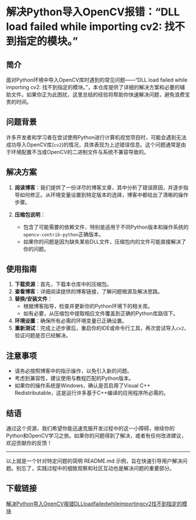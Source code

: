 # 解决Python导入OpenCV报错：“DLL load failed while importing cv2: 找不到指定的模块。”

## 简介

面对Python环境中导入OpenCV库时遇到的常见问题——“DLL load failed while importing cv2: 找不到指定的模块。”，本仓库提供了详细的解决方案和必要的辅助文件。如果你正为此困扰，这里总结的经验将帮助你快速解决问题，避免浪费宝贵的时间。

## 问题背景

许多开发者和学习者在尝试使用Python进行计算机视觉项目时，可能会遇到无法成功导入OpenCV库(`cv2`)的情况，具体表现为上述错误信息。这个问题通常是由于环境配置不当或OpenCV的二进制文件与系统不兼容导致的。

## 解决方案

1. **阅读博客**：我们提供了一份详尽的博客文章，其中分析了错误原因，并逐步指导如何修正。从环境变量设置到特定版本的选择，博客中都给出了清晰的操作步骤。
   
2. **压缩包说明**：
   - 包含了可能需要的依赖文件，特别是适用于不同Python版本和操作系统的`opencv-contrib-python`正确版本。
   - 如果你的问题是因为缺失某些DLL文件，压缩包内的文件可能直接解决了你的问题。

## 使用指南

1. **下载资源**：首先，下载本仓库中的压缩包。
2. **查看博客**：详细阅读提供的博客链接，了解问题根源及解决思路。
3. **替换/安装文件**：
   - 根据博客指导，检查并更新你的Python环境下的相关库。
   - 如有必要，从压缩包中提取相应文件覆盖到正确的Python库路径下。
4. **环境设置**：确保所有必需的环境变量已正确设置。
5. **重新测试**：完成上述步骤后，重启你的IDE或命令行工具，再次尝试导入`cv2`，验证问题是否已经解决。

## 注意事项

- 请务必按照博客中的指示操作，以免引入新的问题。
- 考虑到兼容性，建议使用与教程匹配的Python版本。
- 如果你的操作系统是Windows，确认是否启用了Visual C++ Redistributable，这是运行许多基于C++编译的应用程序所必需的。

## 结语

通过这个资源，我们希望你能迅速克服开发过程中的这一小障碍，继续你的Python和OpenCV学习之旅。如果你的问题得到了解决，或者有任何改进建议，欢迎贡献你的反馈！

---

以上就是一个针对特定问题的简明 README.md 示例，旨在快速引导用户解决问题。别忘了，实践过程中的细致观察和社区互动也是解决问题的重要部分。

## 下载链接

[解决Python导入OpenCV报错DLLloadfailedwhileimportingcv2找不到指定的模块](https://pan.quark.cn/s/ff1eb32f1dda)